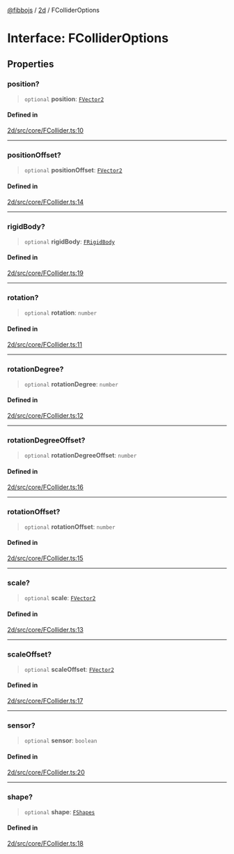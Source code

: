 [@fibbojs](/api/index) / [2d](/api/2d) / FColliderOptions

# Interface: FColliderOptions

## Properties

### position?

> `optional` **position**: [`FVector2`](FVector2.md)

#### Defined in

[2d/src/core/FCollider.ts:10](https://github.com/fibbojs/fibbo/blob/b496854a6f37e79caf42562bf7512dfda8184f7a/packages/2d/src/core/FCollider.ts#L10)

***

### positionOffset?

> `optional` **positionOffset**: [`FVector2`](FVector2.md)

#### Defined in

[2d/src/core/FCollider.ts:14](https://github.com/fibbojs/fibbo/blob/b496854a6f37e79caf42562bf7512dfda8184f7a/packages/2d/src/core/FCollider.ts#L14)

***

### rigidBody?

> `optional` **rigidBody**: [`FRigidBody`](../classes/FRigidBody.md)

#### Defined in

[2d/src/core/FCollider.ts:19](https://github.com/fibbojs/fibbo/blob/b496854a6f37e79caf42562bf7512dfda8184f7a/packages/2d/src/core/FCollider.ts#L19)

***

### rotation?

> `optional` **rotation**: `number`

#### Defined in

[2d/src/core/FCollider.ts:11](https://github.com/fibbojs/fibbo/blob/b496854a6f37e79caf42562bf7512dfda8184f7a/packages/2d/src/core/FCollider.ts#L11)

***

### rotationDegree?

> `optional` **rotationDegree**: `number`

#### Defined in

[2d/src/core/FCollider.ts:12](https://github.com/fibbojs/fibbo/blob/b496854a6f37e79caf42562bf7512dfda8184f7a/packages/2d/src/core/FCollider.ts#L12)

***

### rotationDegreeOffset?

> `optional` **rotationDegreeOffset**: `number`

#### Defined in

[2d/src/core/FCollider.ts:16](https://github.com/fibbojs/fibbo/blob/b496854a6f37e79caf42562bf7512dfda8184f7a/packages/2d/src/core/FCollider.ts#L16)

***

### rotationOffset?

> `optional` **rotationOffset**: `number`

#### Defined in

[2d/src/core/FCollider.ts:15](https://github.com/fibbojs/fibbo/blob/b496854a6f37e79caf42562bf7512dfda8184f7a/packages/2d/src/core/FCollider.ts#L15)

***

### scale?

> `optional` **scale**: [`FVector2`](FVector2.md)

#### Defined in

[2d/src/core/FCollider.ts:13](https://github.com/fibbojs/fibbo/blob/b496854a6f37e79caf42562bf7512dfda8184f7a/packages/2d/src/core/FCollider.ts#L13)

***

### scaleOffset?

> `optional` **scaleOffset**: [`FVector2`](FVector2.md)

#### Defined in

[2d/src/core/FCollider.ts:17](https://github.com/fibbojs/fibbo/blob/b496854a6f37e79caf42562bf7512dfda8184f7a/packages/2d/src/core/FCollider.ts#L17)

***

### sensor?

> `optional` **sensor**: `boolean`

#### Defined in

[2d/src/core/FCollider.ts:20](https://github.com/fibbojs/fibbo/blob/b496854a6f37e79caf42562bf7512dfda8184f7a/packages/2d/src/core/FCollider.ts#L20)

***

### shape?

> `optional` **shape**: [`FShapes`](../enumerations/FShapes.md)

#### Defined in

[2d/src/core/FCollider.ts:18](https://github.com/fibbojs/fibbo/blob/b496854a6f37e79caf42562bf7512dfda8184f7a/packages/2d/src/core/FCollider.ts#L18)
